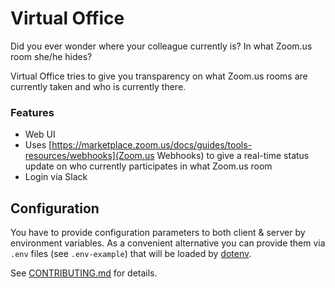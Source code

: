 Virtual Office
===============================

Did you ever wonder where your colleague currently is? In what Zoom.us room she/he hides?

Virtual Office tries to give you transparency on what Zoom.us rooms are currently taken and who is currently there.

### Features

* Web UI
* Uses [https://marketplace.zoom.us/docs/guides/tools-resources/webhooks](Zoom.us Webhooks) to give a real-time status update on who currently participates in what Zoom.us room
* Login via Slack

## Configuration

You have to provide configuration parameters to both client & server by environment variables.
As a convenient alternative you can provide them via `.env` files (see `.env-example`) that will be loaded by [dotenv](https://www.npmjs.com/package/dotenv).

See [CONTRIBUTING.md](Contributing) for details.
